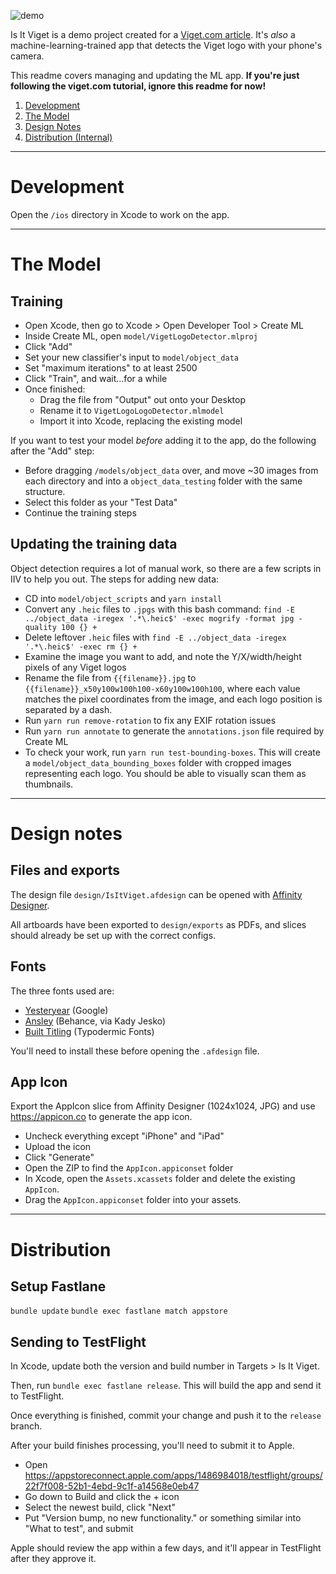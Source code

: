 ![demo](./docs/iiv__demo.gif)

Is It Viget is a demo project created for a [Viget.com article](https://www.viget.com/articles/animated-ios-launch-screen). It's *also* a machine-learning-trained app that detects the Viget logo with your phone's camera.

This readme covers managing and updating the ML app. **If you're just following the viget.com tutorial, ignore this readme for now!**

1. [Development](#development)
1. [The Model](#the-model)
1. [Design Notes](#design-notes)
1. [Distribution (Internal)](#distribution)

---

# Development

Open the `/ios` directory in Xcode to work on the app.

---

# The Model

## Training

- Open Xcode, then go to Xcode > Open Developer Tool > Create ML
- Inside Create ML, open `model/VigetLogoDetector.mlproj`
- Click "Add"
- Set your new classifier's input to `model/object_data`
- Set "maximum iterations" to at least 2500
- Click "Train", and wait...for a while
- Once finished:
  - Drag the file from "Output" out onto your Desktop
  - Rename it to `VigetLogoLogoDetector.mlmodel`
  - Import it into Xcode, replacing the existing model

If you want to test your model _before_ adding it to the app, do the following after the "Add" step:

- Before dragging `/models/object_data` over, and move ~30 images from each directory and into a `object_data_testing` folder with the same structure.
- Select this folder as your "Test Data"
- Continue the training steps

## Updating the training data

Object detection requires a lot of manual work, so there are a few scripts in IIV to help you out. The steps for adding new data:

- CD into `model/object_scripts` and `yarn install`
- Convert any `.heic` files to `.jpgs` with this bash command: `find -E ../object_data -iregex '.*\.heic$' -exec mogrify -format jpg -quality 100 {} +`
- Delete leftover `.heic` files with `find -E ../object_data -iregex '.*\.heic$' -exec rm {} +`
- Examine the image you want to add, and note the Y/X/width/height pixels of any Viget logos
- Rename the file from `{{filename}}.jpg` to `{{filename}}_x50y100w100h100-x60y100w100h100`, where each value matches the pixel coordinates from the image, and each logo position is separated by a dash.
- Run `yarn run remove-rotation` to fix any EXIF rotation issues
- Run `yarn run annotate` to generate the `annotations.json` file required by Create ML
- To check your work, run `yarn run test-bounding-boxes`. This will create a `model/object_data_bounding_boxes` folder with cropped images representing each logo. You should be able to visually scan them as thumbnails.

---

# Design notes

## Files and exports

The design file `design/IsItViget.afdesign` can be opened with [Affinity Designer](https://affinity.serif.com/en-us/designer/).

All artboards have been exported to `design/exports` as PDFs, and slices should already be set up with the correct configs.

## Fonts

The three fonts used are:

- [Yesteryear](https://fonts.google.com/specimen/Yesteryear) (Google)
- [Ansley](https://befonts.com/ansley-display.html) (Behance, via Kady Jesko)
- [Built Titling](https://www.dafont.com/built-titling.font) (Typodermic Fonts)

You'll need to install these before opening the `.afdesign` file.

## App Icon

Export the AppIcon slice from Affinity Designer (1024x1024, JPG) and use https://appicon.co to generate the app icon.

- Uncheck everything except "iPhone" and "iPad"
- Upload the icon
- Click "Generate"
- Open the ZIP to find the `AppIcon.appiconset` folder
- In Xcode, open the `Assets.xcassets` folder and delete the existing `AppIcon`.
- Drag the `AppIcon.appiconset` folder into your assets.

---

# Distribution

## Setup Fastlane

`bundle update`
`bundle exec fastlane match appstore`

## Sending to TestFlight

In Xcode, update both the version and build number in Targets > Is It Viget.

Then, run `bundle exec fastlane release`. This will build the app and send it to TestFlight.

Once everything is finished, commit your change and push it to the `release` branch.

After your build finishes processing, you'll need to submit it to Apple.

- Open https://appstoreconnect.apple.com/apps/1486984018/testflight/groups/22f7f008-52b1-4ebd-9c1f-a14568e0eb47
- Go down to Build and click the + icon
- Select the newest build, click "Next"
- Put "Version bump, no new functionality." or something similar into "What to test", and submit

Apple should review the app within a few days, and it'll appear in TestFlight after they approve it.
